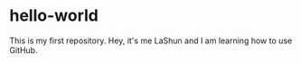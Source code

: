 # hello-world
This is my first repository.
Hey, it's me LaShun and I am learning how to use GitHub.  

